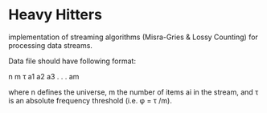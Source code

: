 # Heavy Hitters

 implementation of streaming algorithms (Misra-Gries & Lossy Counting) for processing data streams. 

 
 
Data file should have following format:

n m τ a1 a2 a3 . . . am

where n defines the universe, m the number of items ai in the stream, and τ is an absolute frequency threshold (i.e. φ = τ /m).